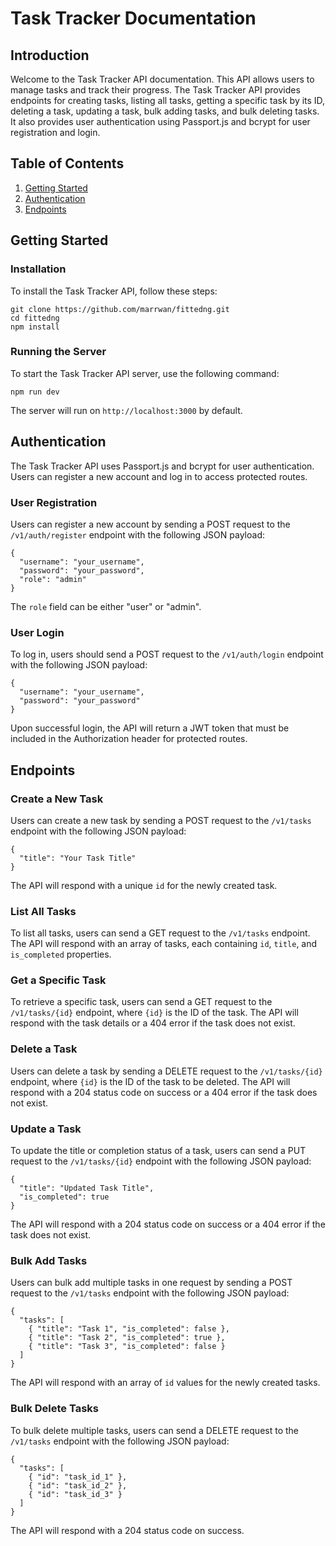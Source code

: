 
Task Tracker Documentation
==========================

Introduction
------------

Welcome to the Task Tracker API documentation. This API allows users to manage tasks and track their progress. The Task Tracker API provides endpoints for creating tasks, listing all tasks, getting a specific task by its ID, deleting a task, updating a task, bulk adding tasks, and bulk deleting tasks. It also provides user authentication using Passport.js and bcrypt for user registration and login.

Table of Contents
-----------------

1.  [Getting Started](#getting-started)
2.  [Authentication](#authentication)
3.  [Endpoints](#endpoints)

Getting Started
---------------

### Installation

To install the Task Tracker API, follow these steps:

    git clone https://github.com/marrwan/fittedng.git
    cd fittedng
    npm install

### Running the Server

To start the Task Tracker API server, use the following command:

    npm run dev

The server will run on `http://localhost:3000` by default.

Authentication
--------------

The Task Tracker API uses Passport.js and bcrypt for user authentication. Users can register a new account and log in to access protected routes.

### User Registration

Users can register a new account by sending a POST request to the `/v1/auth/register` endpoint with the following JSON payload:

    {
      "username": "your_username",
      "password": "your_password",
      "role": "admin"
    }

The `role` field can be either "user" or "admin".

### User Login

To log in, users should send a POST request to the `/v1/auth/login` endpoint with the following JSON payload:

    {
      "username": "your_username",
      "password": "your_password"
    }

Upon successful login, the API will return a JWT token that must be included in the Authorization header for protected routes.

Endpoints
---------

### Create a New Task

Users can create a new task by sending a POST request to the `/v1/tasks` endpoint with the following JSON payload:

    {
      "title": "Your Task Title"
    }

The API will respond with a unique `id` for the newly created task.

### List All Tasks

To list all tasks, users can send a GET request to the `/v1/tasks` endpoint. The API will respond with an array of tasks, each containing `id`, `title`, and `is_completed` properties.

### Get a Specific Task

To retrieve a specific task, users can send a GET request to the `/v1/tasks/{id}` endpoint, where `{id}` is the ID of the task. The API will respond with the task details or a 404 error if the task does not exist.

### Delete a Task

Users can delete a task by sending a DELETE request to the `/v1/tasks/{id}` endpoint, where `{id}` is the ID of the task to be deleted. The API will respond with a 204 status code on success or a 404 error if the task does not exist.

### Update a Task

To update the title or completion status of a task, users can send a PUT request to the `/v1/tasks/{id}` endpoint with the following JSON payload:

    {
      "title": "Updated Task Title",
      "is_completed": true
    }

The API will respond with a 204 status code on success or a 404 error if the task does not exist.

### Bulk Add Tasks

Users can bulk add multiple tasks in one request by sending a POST request to the `/v1/tasks` endpoint with the following JSON payload:

    {
      "tasks": [
        { "title": "Task 1", "is_completed": false },
        { "title": "Task 2", "is_completed": true },
        { "title": "Task 3", "is_completed": false }
      ]
    }

The API will respond with an array of `id` values for the newly created tasks.

### Bulk Delete Tasks

To bulk delete multiple tasks, users can send a DELETE request to the `/v1/tasks` endpoint with the following JSON payload:

    {
      "tasks": [
        { "id": "task_id_1" },
        { "id": "task_id_2" },
        { "id": "task_id_3" }
      ]
    }

The API will respond with a 204 status code on success.
